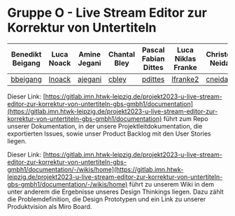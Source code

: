 # Gruppe O - Live Stream Editor zur Korrektur von Untertiteln

| Benedikt Beigang      | Luca Noack         | Amine Jegani       | Chantal Bley        | Pascal Fabian Dittes | Luca Niklas Franke  | Christoph Neidahl  | Finn Johann Romeis |
|-----------------------|--------------------|--------------------|---------------------|----------------------|---------------------|---------------------|---------------------|
| [bbeigang](https://gitlab.imn.htwk-leipzig.de/bbeigang) | [lnoack](https://gitlab.imn.htwk-leipzig.de/lnoack) | [ajegani](https://gitlab.imn.htwk-leipzig.de/ajegani) | [cbley](https://gitlab.imn.htwk-leipzig.de/cbley) | [pdittes](https://gitlab.imn.htwk-leipzig.de/pdittes) | [lfranke2](https://gitlab.imn.htwk-leipzig.de/lfranke2) | [cneidahl](https://gitlab.imn.htwk-leipzig.de/cneidahl) | [fromeis](https://gitlab.imn.htwk-leipzig.de/fromeis) |

Dieser Link:
[https://gitlab.imn.htwk-leipzig.de/projekt2023-u-live-stream-editor-zur-korrektur-von-untertiteln-gbs-gmbh1/documentation](https://gitlab.imn.htwk-leipzig.de/projekt2023-u-live-stream-editor-zur-korrektur-von-untertiteln-gbs-gmbh1/documentation) 
führt zum Repo unserer Dokumentation, in der unsere Projektleitdokumentation, die exportierten Issues, sowie unser Product Backlog mit den User Stories liegen.

Dieser Link:
[https://gitlab.imn.htwk-leipzig.de/projekt2023-u-live-stream-editor-zur-korrektur-von-untertiteln-gbs-gmbh1/documentation/-/wikis/home](https://gitlab.imn.htwk-leipzig.de/projekt2023-u-live-stream-editor-zur-korrektur-von-untertiteln-gbs-gmbh1/documentation/-/wikis/home) 
führt zu unserem Wiki in dem unter anderem die Ergebnisse unseres Design Thinkings liegen. Dazu zählt die Problemdefinition, die Design Prototypen und ein Link zu unserer Produktvision als Miro Board.
